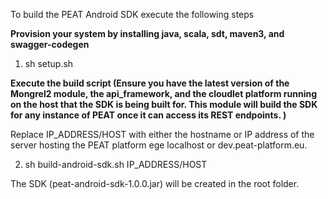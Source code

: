 To build the PEAT Android SDK execute the following steps

**Provision your system by installing java, scala, sdt, maven3, and swagger-codegen**

1) sh setup.sh

**Execute the build script (Ensure you have the latest version of the Mongrel2 module, the api_framework, and the cloudlet platform running on the host that the SDK is being built for.
This module will build the SDK for any instance of PEAT once it can access its REST endpoints. )**


Replace IP_ADDRESS/HOST with either the hostname or IP address of the server hosting the PEAT platform ege localhost or dev.peat-platform.eu.

2) sh build-android-sdk.sh IP_ADDRESS/HOST


The SDK (peat-android-sdk-1.0.0.jar) will be created in the root folder.


